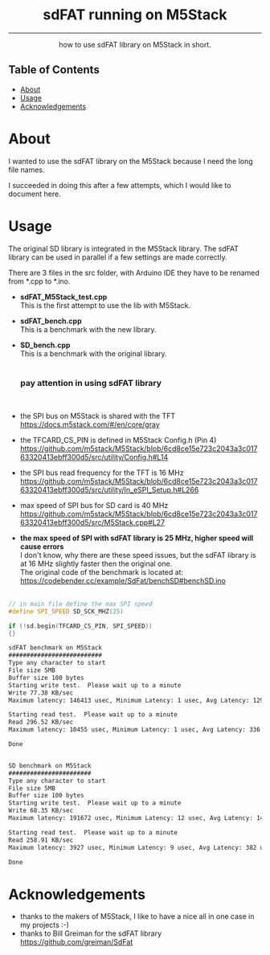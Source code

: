 <h1 align="center">sdFAT running on M5Stack</h1>

---

<p align="center"> how to use sdFAT library on M5Stack in short.
    <br> 
</p>

## Table of Contents

- [About <a name = "about"></a>](#about-)
- [Usage <a name="usage"></a>](#usage-)
- [Acknowledgements <a name = "acknowledgement"></a>](#acknowledgements-)

# About <a name = "about"></a>

I wanted to use the sdFAT library on the M5Stack because I need the long file names.

I succeeded in doing this after a few attempts, which I would like to document here.

# Usage <a name="usage"></a>

The original SD library is integrated in the M5Stack library.
The sdFAT library can be used in parallel if a few settings are made correctly.

There are 3 files in the src folder, with Arduino IDE they have to be renamed from *.cpp to *.ino.

- **sdFAT_M5Stack_test.cpp** <br>
  This is the first attempt to use the lib with M5Stack.

- **sdFAT_bench.cpp** <br>
  This is a benchmark with the new library.
 
- **SD_bench.cpp** <br>
  This is a benchmark with the original library.
<br><br>
  <h3>pay attention in using sdFAT library</h3><br>

- the SPI bus on M5Stack is shared with the TFT<br>
  https://docs.m5stack.com/#/en/core/gray
- the TFCARD_CS_PIN is defined in M5Stack Config.h (Pin 4)<br>
  https://github.com/m5stack/M5Stack/blob/6cd8ce15e723c2043a3c01763320413ebff300d5/src/utility/Config.h#L14
- the SPI bus read frequency for the TFT is 16 MHz<br>
  https://github.com/m5stack/M5Stack/blob/6cd8ce15e723c2043a3c01763320413ebff300d5/src/utility/In_eSPI_Setup.h#L266
- max speed of SPI bus for SD card is 40 MHz<br>
  https://github.com/m5stack/M5Stack/blob/6cd8ce15e723c2043a3c01763320413ebff300d5/src/M5Stack.cpp#L27   
- **the max speed of SPI with sdFAT library is 25 MHz, higher speed will cause errors**<br>
  I don't know, why there are these speed issues, but the sdFAT library is at 16 MHz slightly faster then the original one. <br>
The original code of the benchmark is located at:
https://codebender.cc/example/SdFat/benchSD#benchSD.ino
<br><br>
```cpp
// in main file define the max SPI speed
#define SPI_SPEED SD_SCK_MHZ(25)

if (!sd.begin(TFCARD_CS_PIN, SPI_SPEED))
{}
```
 
```txt 
sdFAT benchmark on M5Stack    
##########################
Type any character to start
File size 5MB        
Buffer size 100 bytes
Starting write test.  Please wait up to a minute
Write 77.38 KB/sec
Maximum latency: 146413 usec, Minimum Latency: 1 usec, Avg Latency: 1291 usec

Starting read test.  Please wait up to a minute
Read 296.52 KB/sec
Maximum latency: 10455 usec, Minimum Latency: 1 usec, Avg Latency: 336 usec

Done


SD benchmark on M5Stack    
#######################
Type any character to start
File size 5MB
Buffer size 100 bytes
Starting write test.  Please wait up to a minute
Write 68.35 KB/sec
Maximum latency: 191672 usec, Minimum Latency: 12 usec, Avg Latency: 1454 usec

Starting read test.  Please wait up to a minute
Read 258.91 KB/sec
Maximum latency: 3927 usec, Minimum Latency: 9 usec, Avg Latency: 382 usec

Done
```

# Acknowledgements <a name = "acknowledgement"></a>

- thanks to the makers of M5Stack, I like to have a nice all in one case in my projects :-)
- thanks to Bill Greiman for the sdFAT library https://github.com/greiman/SdFat


